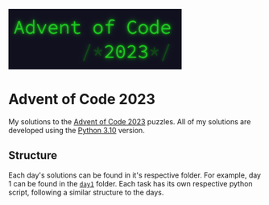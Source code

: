 ![AOC Banner](.github/banner.png)

# Advent of Code 2023

My solutions to the [Advent of Code 2023](https://adventofcode.com/2023) puzzles. All of my solutions are developed using the [Python 3.10](https://www.python.org/downloads/release/python-3100/) version.

## Structure
Each day's solutions can be found in it's respective folder. For example, day 1 can be found in the [`day1`](/day1/) folder. Each task has its own respective python script, following a similar structure to the days.